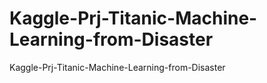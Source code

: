 # Kaggle-Prj-Titanic-Machine-Learning-from-Disaster
Kaggle-Prj-Titanic-Machine-Learning-from-Disaster
